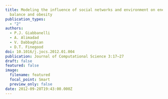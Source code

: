 ```yaml
---
title: Modeling the influence of social networks and environment on energy
  balance and obesity
publication_types:
  - "2"
authors:
  - P.J. Giabbanelli
  - A. Alimadad
  - V. Dabbaghian
  - D.T. Finegood
doi: 10.1016/j.jocs.2012.01.004
publication: Journal of Computational Science 3:17–27
draft: false
featured: false
image:
  filename: featured
  focal_point: Smart
  preview_only: false
date: 2012-09-28T19:43:00.000Z
---
```

